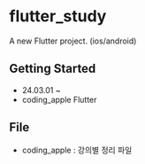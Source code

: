 # flutter_study

A new Flutter project. (ios/android)

## Getting Started
- 24.03.01 ~
- coding_apple Flutter

## File
- coding_apple : 강의별 정리 파일
